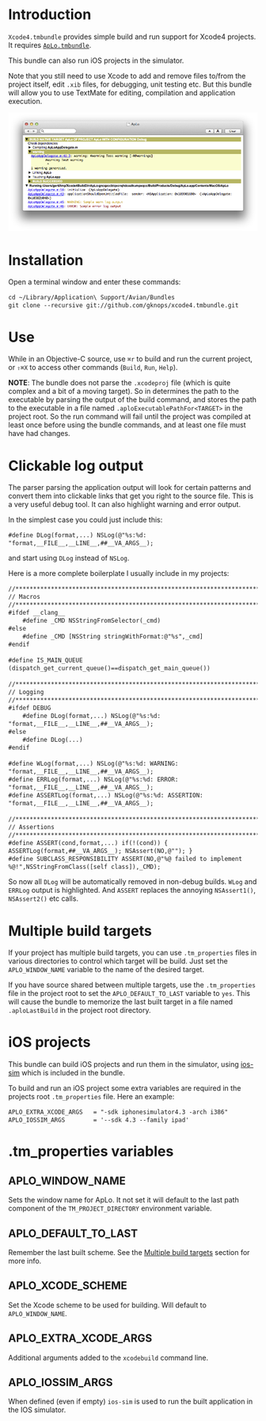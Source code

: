 # Introduction

`Xcode4.tmbundle` provides simple build and run support for Xcode4 projects. It requires [`ApLo.tmbundle`](https://github.com/gknops/aplo.tmbundle).

This bundle can also run iOS projects in the simulator.

Note that you still need to use Xcode to add and remove files to/from the project itself, edit `.xib` files, for debugging, unit testing etc. But this bundle will allow you to use TextMate for editing, compilation and application execution. 

![BuldAndRun](https://github.com/gknops/Xcode4.tmbundle/raw/master/BuldAndRun.png)


# Installation

Open a terminal window and enter these commands:

	cd ~/Library/Application\ Support/Avian/Bundles
	git clone --recursive git://github.com/gknops/xcode4.tmbundle.git


# Use

While in an Objective-C source, use `⌘r` to build and run the current project, or `⇧⌘X` to access other commands (`Build`, `Run`, `Help`).

**NOTE**: The bundle does not parse the `.xcodeproj` file (which is quite complex and a bit of a moving target). So in determines the path to the executable by parsing the output of the build command, and stores the path to the executable in a file named `.aploExecutablePathFor<TARGET>` in the project root. So the run command will fail until the project was compiled at least once before using the bundle commands, and at least one file must have had changes.

# Clickable log output

The parser parsing the application output will look for certain patterns and convert them into clickable links that get you right to the source file. This is a very useful debug tool. It can also highlight warning and error output.

In the simplest case you could just include this:

	#define	DLog(format,...) NSLog(@"%s:%d: "format,__FILE__,__LINE__,##__VA_ARGS__);

and start using `DLog` instead of `NSLog`.

Here is a more complete boilerplate I usually include in my projects:


	//*****************************************************************************
	// Macros
	//*****************************************************************************
	#ifdef __clang__
		#define _CMD NSStringFromSelector(_cmd)
	#else
		#define _CMD [NSString stringWithFormat:@"%s",_cmd]
	#endif
	
	#define IS_MAIN_QUEUE (dispatch_get_current_queue()==dispatch_get_main_queue())
	
	//*****************************************************************************
	// Logging
	//*****************************************************************************
	#ifdef DEBUG
		#define	DLog(format,...) NSLog(@"%s:%d: "format,__FILE__,__LINE__,##__VA_ARGS__);
	#else
		#define DLog(...)
	#endif
	
	#define	WLog(format,...) NSLog(@"%s:%d: WARNING: "format,__FILE__,__LINE__,##__VA_ARGS__);
	#define	ERRLog(format,...) NSLog(@"%s:%d: ERROR: "format,__FILE__,__LINE__,##__VA_ARGS__);
	#define	ASSERTLog(format,...) NSLog(@"%s:%d: ASSERTION: "format,__FILE__,__LINE__,##__VA_ARGS__);
	
	//*****************************************************************************
	// Assertions
	//*****************************************************************************
	#define ASSERT(cond,format,...)	if(!(cond)) { ASSERTLog(format,##__VA_ARGS__); NSAssert(NO,@""); }
	#define SUBCLASS_RESPONSIBILITY ASSERT(NO,@"%@ failed to implement %@!",NSStringFromClass([self class]),_CMD);
	

So now all `DLog` will be automatically removed in non-debug builds. `WLog` and `ERRLog` output is highlighted. And `ASSERT` replaces the annoying `NSAssert1()`, `NSAssert2()` etc calls.


# Multiple build targets

If your project has multiple build targets, you can use `.tm_properties` files in various directories to control which target will be build. Just set the `APLO_WINDOW_NAME` variable to the name of the desired target.

If you have source shared between multiple targets, use the `.tm_properties` file in the project root to set the `APLO_DEFAULT_TO_LAST` variable to `yes`. This will cause the bundle to memorize the last built target in a file named `.aploLastBuild` in the project root directory. 


# iOS projects

This bundle can build iOS projects and run them in the simulator, using [ios-sim][] which is included in the bundle.

To build and run an iOS project some extra variables are required in the projects root `.tm_properties` file. Here an example:

	APLO_EXTRA_XCODE_ARGS	= "-sdk iphonesimulator4.3 -arch i386"
	APLO_IOSSIM_ARGS		= '--sdk 4.3 --family ipad'


# .tm_properties variables

## APLO\_WINDOW\_NAME

Sets the window name for ApLo. It not set it will default to the last path component of the `TM_PROJECT_DIRECTORY` environment variable.

## APLO\_DEFAULT\_TO\_LAST

Remember the last built scheme. See the [Multiple build targets]() section for more info.

## APLO\_XCODE\_SCHEME

Set the Xcode scheme to be used for building. Will default to `APLO_WINDOW_NAME`.

## APLO\_EXTRA\_XCODE\_ARGS

Additional arguments added to the `xcodebuild` command line.

## APLO\_IOSSIM\_ARGS

When defined (even if empty) `ios-sim` is used to run the built application in the IOS simulator.

[ios-sim]:	https://github.com/Fingertips/ios-sim

